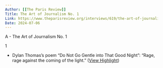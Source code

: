 ```yaml
---
Author: [[The Paris Review]]
Title: The Art of Journalism No. 1
Link: https://www.theparisreview.org/interviews/619/the-art-of-journalism-no-1-hunter-s-thompson
Date: 2024-07-06
---
```

A - The Art of Journalism No. 1

1
- Dylan Thomas’s poem “Do Not Go Gentle into That Good Night”: “Rage, rage against the coming of the light.” ([View Highlight](https://read.readwise.io/read/01gy2vtmbyhcbfw595775jh57t))

